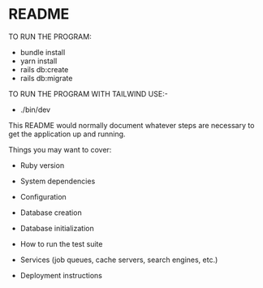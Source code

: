 # README

TO RUN THE PROGRAM:
* bundle install
* yarn install
* rails db:create
* rails db:migrate

TO RUN THE PROGRAM WITH TAILWIND USE:- 
* ./bin/dev







This README would normally document whatever steps are necessary to get the
application up and running.

Things you may want to cover:

* Ruby version

* System dependencies

* Configuration

* Database creation

* Database initialization

* How to run the test suite

* Services (job queues, cache servers, search engines, etc.)

* Deployment instructions

